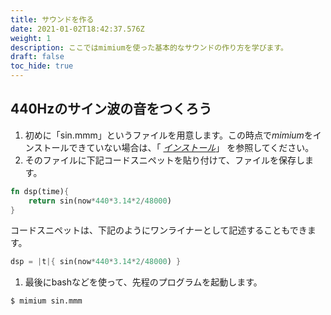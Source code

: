 ```yaml
---
title: サウンドを作る
date: 2021-01-02T18:42:37.576Z
weight: 1
description: ここではmimiumを使った基本的なサウンドの作り方を学びます。
draft: false
toc_hide: true
---
```

## 440Hzのサイン波の音をつくろう

1. 初めに「sin.mmm」というファイルを用意します。この時点で*mimium*をインストールできていない場合は、「 [*インストール*](https://mimium.org/en/docs/getting-started/installation/)」 を参照してください。
1. そのファイルに下記コードスニペットを貼り付けて、ファイルを保存します。

```rust
fn dsp(time){
    return sin(now*440*3.14*2/48000)
}
```

コードスニペットは、下記のようにワンライナーとして記述することもできます。

```rust
dsp = |t|{ sin(now*440*3.14*2/48000) }
```

1. 最後にbashなどを使って、先程のプログラムを起動します。

```bash
$ mimium sin.mmm
```